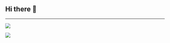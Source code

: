 ## Hi there 👋

<hr>

  ![](https://github-readme-stats.vercel.app/api?username=AXSDEV\&include_all_commits=true\&theme=dracula)
  
 ![](https://github-readme-stats.vercel.app/api/top-langs/?username=AXSDEV\&layout=compact\&theme=dracula)
